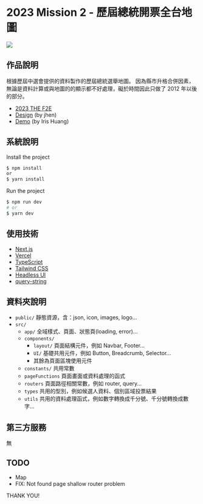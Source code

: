 # 2023 Mission 2 - 歷屆總統開票全台地圖

![](https://images.thef2e.com//works/279_2023-11-19T05:34:01.947Z.png)

## 作品說明

根據歷屆中選會提供的資料製作的歷屆總統選舉地圖。
因為縣市升格合併因素，無論是資料計算或與地圖的的顯示都不好處理，礙於時間因此只做了 2012 年以後的部分。

- [2023 THE F2E](https://2023.thef2e.com/news)
- [Design](https://www.figma.com/file/WlsKcXrmUd0lL4f8p3d122/2023-The-F2E-%E7%B8%BD%E7%B5%B1?type=design&node-id=4818%3A2&mode=design&t=7hiLpAoeHHeVItZC-1) (by jhen)
- [Demo](https://taiwan-president-election-result-map.vercel.app/) (by Iris Huang)

## 系統說明

Install the project

```bash
$ npm install
or
$ yarn install
```

Run the project

```bash
$ npm run dev
# or
$ yarn dev
```

## 使用技術

- [Next.js](https://nextjs.org/)
- [Vercel](https://vercel.com/)
- [TypeScript](https://www.typescriptlang.org/)
- [Tailwind CSS](https://tailwindcss.com/)
- [Headless UI](https://headlessui.com/)
- [query-string](https://www.npmjs.com/package/query-string)

## 資料夾說明

- `public/` 靜態資源，含：json, icon, images, logo...
- `src/`
  - `app/` 全域樣式、頁面、狀態頁(loading, error)...
  - `components/`
    - `layout/` 頁面結構元件，例如 Navbar, Footer...
    - `UI/` 基礎共用元件，例如 Button, Breadcrumb, Selector...
    - 其餘為頁面區塊使用元件
  - `constants/` 共用常數
  - `pageFunctions` 頁面畫面或資料處理的函式
  - `routers` 頁面路徑相關常數，例如 router, query...
  - `types` 共用的型別，例如候選人資料、個別區域投票結果
  - `utils` 共用的資料處理函式，例如數字轉換成千分號、千分號轉換成數字...

## 第三方服務

無

## TODO

- Map
- FIX: Not found page shallow router problem

THANK YOU!
